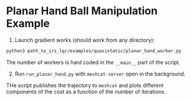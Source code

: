 # Planar Hand Ball Manipulation Example

1. Launch gradient works (should work from any directory):
```bash
python3 path_to_irs_lqr/examples/quasistatic/planar_hand_worker.py
```
The number of workers is hard coded in the `__main__` part of the script.


2. Run `run_planar_hand.py` with `meshcat-server` open in the background.

THe script publishes the trajectory to `meshcat` and plots different components of the cost as a function of the number of iterations.

